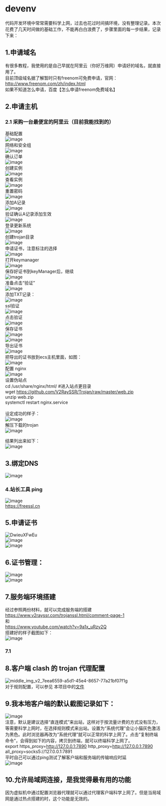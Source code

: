 # devenv
代码开发环境中常常需要科学上网，过去也花过时间搞环境，没有整理记录。本次花费了几天时间做的基础工作，不能再白白浪费了，步骤里面的每一步结果，记录下来：<br>
## 1.申请域名<br>
有很多教程，我使用的是自己早就在阿里云（你好万维网）申请好的域名，就直接用了。<br>
目前顶级域名据了解暂时只有freenom可免费申请，官网： http://www.freenom.com/zh/index.html<br>
如果不知道怎么申请，百度【怎么申请freenom免费域名】<br>
## 2.申请主机<br>
### 2.1 采购一台最便宜的阿里云（目前我能找到的） <br>
基础配置<br>
![image](https://user-images.githubusercontent.com/4297820/144729435-bdbf3bca-086d-4d16-9fe8-bf1ca35ece06.png)  <br>
网络和安全组<br>
![image](https://user-images.githubusercontent.com/4297820/144729500-65f530c5-4fec-4195-981c-683e30834ef6.png)<br>
确认订单<br>
![image](https://user-images.githubusercontent.com/4297820/144729690-67ab1a87-83fa-41f1-a4de-6f0e3d53af4d.png)<br>
创建实例<br>
![image](https://user-images.githubusercontent.com/4297820/144729741-3e6e0656-11ac-49af-813a-b170616a1b91.png)<br>
查看实例<br>
![image](https://user-images.githubusercontent.com/4297820/144729818-ca746d7d-b792-42f5-a632-e32a89dfb3d7.png)<br>
重置密码<br>
![image](https://user-images.githubusercontent.com/4297820/144729889-0d1783b8-f5bf-4e15-ab02-6380d4998be6.png)<br>
添加A记录<br>
![image](https://user-images.githubusercontent.com/4297820/144730259-2a647703-65fd-4240-968b-4eb19711aad0.png)<br>
验证确认A记录添加生效<br>
![image](https://user-images.githubusercontent.com/4297820/144730197-53a9a98a-21a8-4c98-9ef9-bfbd852f17e7.png)<br>
登录更新系统<br>
![image](https://user-images.githubusercontent.com/4297820/144730345-d1cefd32-e767-4465-8cca-2792d02dc40e.png)<br>
创建trojan目录<br>
![image](https://user-images.githubusercontent.com/4297820/144730422-8e605419-6b4a-4943-a241-a70673885e7c.png)<br>
申请证书，注意标注的选择<br>
![image](https://user-images.githubusercontent.com/4297820/144730568-47883ecf-7de1-4f3d-8d34-1f1557447d32.png)<br>
打开keymanager<br>
![image](https://user-images.githubusercontent.com/4297820/144730623-eff2426b-7788-4047-89d2-efd88d5e55ad.png)<br>
保存好证书到keyManager后，继续<br>
![image](https://user-images.githubusercontent.com/4297820/144730652-60758f92-3a5e-4819-bb0e-8628b8b13299.png)<br>
准备点击“验证”<br>
![image](https://user-images.githubusercontent.com/4297820/144730663-76b52f83-4a37-42de-b1d4-a0e7ddb4be96.png)<br>
添加TXT记录：<br>
![image](https://user-images.githubusercontent.com/4297820/144730790-bec63933-b778-4bcc-8593-7a03d1226c4e.png)<br>
ssl验证<br>
![image](https://user-images.githubusercontent.com/4297820/144730895-3a29106e-1d54-4e1e-b947-ad67ffc8ed39.png)<br>
点击验证<br>
![image](https://user-images.githubusercontent.com/4297820/144730964-e6084282-3462-482e-b036-46a57d4e248b.png)<br>
保存证书<br>
![image](https://user-images.githubusercontent.com/4297820/144731033-9330dcef-47b6-4017-b877-ff99671a302c.png)<br>
![image](https://user-images.githubusercontent.com/4297820/144731128-dd5f3c58-3be5-46b9-9cfc-7f4edf84663e.png)<br>
导出证书<br>
![image](https://user-images.githubusercontent.com/4297820/144731790-d94845ad-aa9c-43cb-8b45-16a587b62370.png)<br>
把导出的证书放到ecs主机里面，如图：<br>
![image](https://user-images.githubusercontent.com/4297820/144732102-305ac652-89eb-4e0a-bc05-67093cce1b8e.png)<br>
配置 nginx<br>
![image](https://user-images.githubusercontent.com/4297820/144732260-7c59b165-3578-4470-abaf-939cdd2c18ce.png)<br>
设置伪站点<br>
cd /usr/share/nginx/html/    #进入站点更目录<br>
wget https://github.com/V2RaySSR/Trojan/raw/master/web.zip<br>
unzip web.zip<br>
systemctl restart nginx.service<br><br>
设定成功的样子：<br>
![image](https://user-images.githubusercontent.com/4297820/144732324-d59e6186-e780-496b-b3d4-483e66dcbf0c.png)<br>
解压下载的trojan<br>
![image](https://user-images.githubusercontent.com/4297820/144732531-b052e52c-8bff-426a-8716-cd1c1ef22587.png)<br>
















结果列出来如下：<br>
![image](https://user-images.githubusercontent.com/4297820/144719891-9c465f72-8361-4b94-899a-f84a75bbc3a2.png)<br>
## 3.绑定DNS<br>
![image](https://user-images.githubusercontent.com/4297820/144697777-a575140b-bb0a-4c30-a472-06a78dfedc54.png)<br>
### 4.站长工具 ping<br>
![image](https://user-images.githubusercontent.com/4297820/144699266-5d9c0359-8580-404f-8853-d9ae4e11af77.png)<br>
https://freessl.cn<br>
## 5.申请证书<br>
![DwieuXFwEu](https://user-images.githubusercontent.com/4297820/144698331-5247a054-a975-4b07-a488-996d10f21b14.png)<br>
![image](https://user-images.githubusercontent.com/4297820/144698372-174adaa1-17f3-4e50-a105-c65981471313.png)<br>
![image](https://user-images.githubusercontent.com/4297820/144698377-b06caf55-849b-451a-a00d-8a5794130b15.png)<br>
## 6.证书管理：<br>
![image](https://user-images.githubusercontent.com/4297820/144698663-372319a8-f0f3-4933-9f96-9e8d78d17642.png)<br>
![image](https://user-images.githubusercontent.com/4297820/144698668-ab81e82e-d623-4367-bb67-e57b3f88f80b.png)<br>
## 7.服务端环境搭建
经过参照两份材料，就可以完成服务端的搭建<br>
https://www.v2rayssr.com/trojanssl.html/comment-page-1<br>
和<br>
https://www.youtube.com/watch?v=9a1x_uRzy2Q<br>
搭建好的样子截图如下：<br>
![image](https://user-images.githubusercontent.com/4297820/144720552-c76b2d80-b48d-4f17-a57f-29e12416266d.png)
### 7.1

## 8.客户端 clash 的 trojan 代理配置<br>
![middle_img_v2_7eea6559-a5d1-45e4-8657-77a21bf07f1g](https://user-images.githubusercontent.com/4297820/144699014-10689dd2-75a8-4aba-80f3-c1e6d1a322b8.png)<br>
对于规则配置，可以参见 本项目中的[文件](https://github.com/china-6268/devenv/blob/main/clash.rules)<br>
## 9.我本地客户端的默认截图记录如下：<br>
![image](https://user-images.githubusercontent.com/4297820/144719982-c866d1f4-4280-4b11-be55-103ddd4d001a.png)<br>
注意，默认是建议选择“直连模式”来出站，这样对于按流量计费的方式没有压力，等需要科学上网时，在选择规则模式来出站。设置为“系统代理”会让小猫灰色激活为黑色。此时浏览器再改为“系统代理”就可以正常的科学上网了。点击“复制终端命令”，会得到如下的内容，拷贝到终端，就可以终端科学上网了。<br>
export https_proxy=http://127.0.0.1:7890 http_proxy=http://127.0.0.1:7890 all_proxy=socks5://127.0.0.1:7891<br>
平时自己可以通过ping测试了解客户端和服务端的传输响应时延<br>
![image](https://user-images.githubusercontent.com/4297820/144720640-6c228d6e-a75a-4098-ac7e-aa90e65315db.png)<br>
## 10.允许局域网连接，是我觉得最有用的功能<br>
因为虚拟机中通过配置浏览器代理就可以通过代理客户端科学上网了。但是当局域网是通过热点搭建的时，这个功能是无效的。<br>

